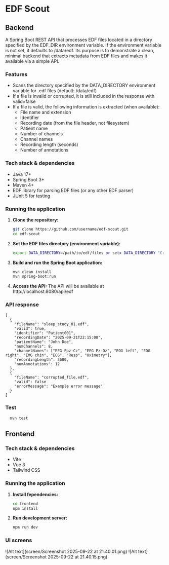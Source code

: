 # EDF Scout

## Backend
A Spring Boot REST API that processes EDF files located in a directory specified by the EDF_DIR environment variable.
If the environment variable is not set, it defaults to /data/edf. Its purpose is to demonstrate a clean, minimal backend
that extracts metadata from EDF files and makes it available via a simple API.

### Features
- Scans the directory specified by the DATA_DIRECTORY environment variable for .edf files (default: /data/edf)
- If a file is invalid or corrupted, it is still included in the response with valid=false
- If a file is valid, the following information is extracted (when available):
  - File name and extension 
  - Identifier 
  - Recording date (from the file header, not filesystem)
  - Patient name
  - Number of channels 
  - Channel names 
  - Recording length (seconds)
  - Number of annotations

### Tech stack & dependencies
  - Java 17+ 
  - Spring Boot 3+ 
  - Maven 4+ 
  - EDF library for parsing EDF files (or any other EDF parser)
  - JUnit 5 for testing

### Running the application
1. **Clone the repository:**
   ```bash
   git clone https://github.com/username/edf-scout.git
   cd edf-scout

2. **Set the EDF files directory (environment variable):**
   ```bash
   export DATA_DIRECTORY=/path/to/edf/files or setx DATA_DIRECTORY "C:\path\to\edf\files"

3. **Build and run the Spring Boot application:**
   ```bash
   mvn clean install
   mvn spring-boot:run

4. **Access the API:**
   The API will be available at http://localhost:8080/api/edf

### API response
```aiignore
[
  {
    "fileName": "sleep_study_01.edf",
    "valid": true,
    "identifier": "Patient001",
    "recordingDate": "2025-09-21T22:15:00",
    "patientName": "John Doe",
    "numChannels": 8,
    "channelNames": ["EEG Fpz-Cz", "EEG Pz-Oz", "EOG left", "EOG right", "EMG chin", "ECG", "Resp", "Oximetry"],
    "recordingLength": 3600,
    "numAnnotations": 12
  },
  {
    "fileName": "corrupted_file.edf",
    "valid": false
    "errorMessage": "Example error message"
  }
]
```

### Test
```bash
  mvn test
```

## Frontend
### Tech stack & dependencies
  - Vite
  - Vue 3
  - Tailwind CSS
### Running the application
1. **Install fependencies:**
   ```bash
   cd frontend
   npm install

2. **Run development server:**
   ```bash
   npm run dev

### UI screens
![Alt text](screen/Screenshot 2025-09-22 at 21.40.01.png)
![Alt text](screen/Screenshot 2025-09-22 at 21.40.15.png)
